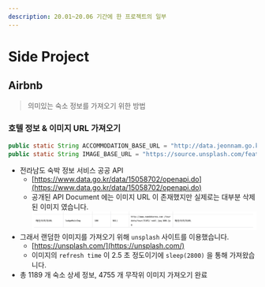 ```yaml
---
description: 20.01~20.06 기간에 한 프로젝트의 일부
---
```


# Side Project

## Airbnb

> 의미있는 숙소 정보를 가져오기 위한 방법

### 호텔 정보 & 이미지 URL 가져오기

```java
public static String ACCOMMODATION_BASE_URL = "http://data.jeonnam.go.kr/rest/namdolodgeist";
public static String IMAGE_BASE_URL = "https://source.unsplash.com/featured";
```

* 전라남도 숙박 정보 서비스 공공 API
  * [https://www.data.go.kr/data/15058702/openapi.do](https://www.data.go.kr/data/15058702/openapi.do)
  * 공개된 API Document 에는 이미지 URL 이 존재했지만 실제로는 대부분 삭제된 이미지 였습니다.\
    <img src="../../.gitbook/assets/image (11).png" alt="" data-size="original">
* 그래서 랜덤한 이미지를 가져오기 위해 `unsplash` 사이트를 이용했습니다.
  * [https://unsplash.com/](https://unsplash.com/)
  * 이미지의 `refresh time` 이 2.5 초 정도이기에 `sleep(2800)` 을 통해 가져왔습니다.
* 총 1189 개 숙소 상세 정보, 4755 개 무작위 이미지 가져오기 완료
